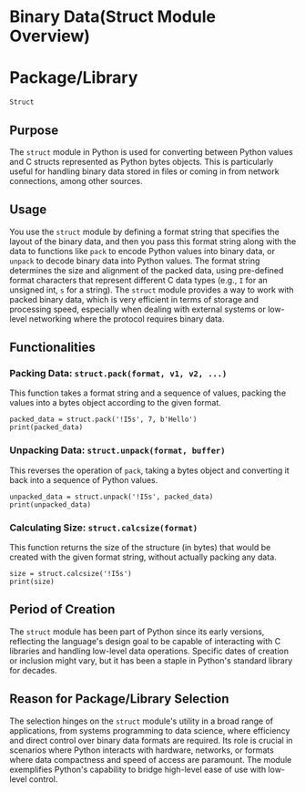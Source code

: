 # Binary Data(Struct Module Overview) 

# Package/Library
`Struct`

## Purpose
The `struct` module in Python is used for converting between Python values and C structs represented as Python bytes objects. This is particularly useful for handling binary data stored in files or coming in from network connections, among other sources.

## Usage
You use the `struct` module by defining a format string that specifies the layout of the binary data, and then you pass this format string along with the data to functions like `pack` to encode Python values into binary data, or `unpack` to decode binary data into Python values. The format string determines the size and alignment of the packed data, using pre-defined format characters that represent different C data types (e.g., `I` for an unsigned int, `s` for a string).
The `struct` module provides a way to work with packed binary data, which is very efficient in terms of storage and processing speed, especially when dealing with external systems or low-level networking where the protocol requires binary data.

## Functionalities

### Packing Data: `struct.pack(format, v1, v2, ...)`
This function takes a format string and a sequence of values, packing the values into a bytes object according to the given format.
```
packed_data = struct.pack('!I5s', 7, b'Hello')
print(packed_data)
```
### Unpacking Data: `struct.unpack(format, buffer)`
This reverses the operation of `pack`, taking a bytes object and converting it back into a sequence of Python values.
```
unpacked_data = struct.unpack('!I5s', packed_data)
print(unpacked_data)

```
### Calculating Size: `struct.calcsize(format)` 
This function returns the size of the structure (in bytes) that would be created with the given format string, without actually packing any data.
```
size = struct.calcsize('!I5s')
print(size)

```
## Period of Creation
The `struct` module has been part of Python since its early versions, reflecting the language's design goal to be capable of interacting with C libraries and handling low-level data operations. Specific dates of creation or inclusion might vary, but it has been a staple in Python's standard library for decades.

## Reason for Package/Library Selection
The selection hinges on the `struct` module's utility in a broad range of applications, from systems programming to data science, where efficiency and direct control over binary data formats are required. Its role is crucial in scenarios where Python interacts with hardware, networks, or formats where data compactness and speed of access are paramount. The module exemplifies Python's capability to bridge high-level ease of use with low-level control.
